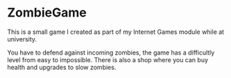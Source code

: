 # ZombieGame
This is a small game I created as part of my Internet Games module while at university.

You have to defend against incoming zombies, the game has a difficultly level from easy to impossible.
There is also a shop where you can buy health and upgrades to slow zombies.
